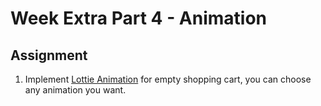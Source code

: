 # Week Extra Part 4 - Animation

## Assignment

1. Implement [Lottie Animation](https://lottiefiles.com/) for empty shopping cart, you can choose any animation you want.
